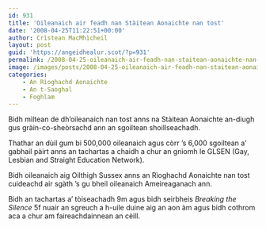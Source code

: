 ```yaml
---
id: 931
title: 'Oileanaich air feadh nan Stàitean Aonaichte nan tost'
date: '2008-04-25T11:22:51+00:00'
author: Crìstean MacMhìcheil
layout: post
guid: 'https://angeidhealur.scot/?p=931'
permalink: /2008-04-25-oileanaich-air-feadh-nan-staitean-aonaichte-nan-tost/
image: /images/posts/2008-04-25-oileanaich-air-feadh-nan-staitean-aonaichte-nan-tost.webp
categories:
    - An Rìoghachd Aonaichte
    - An t-Saoghal
    - Foghlam
---
```


Bidh mìltean de dh’oileanaich nan tost anns na Stàitean Aonaichte an-diugh gus gràin-co-sheòrsachd ann an sgoiltean shoillseachadh.

Thathar an dùil gum bi 500,000 oileanaich agus còrr ’s 6,000 sgoiltean a’ gabhail pàirt anns an tachartas a chaidh a chur an gnìomh le GLSEN (Gay, Lesbian and Straight Education Network).

Bidh oileanaich aig Oilthigh Sussex anns an Rìoghachd Aonaichte nan tost cuideachd air sgàth ’s gu bheil oileanaich Ameireaganach ann.

Bidh an tachartas a’ tòiseachadh 9m agus bidh seirbheis *Breaking the Silence* 5f nuair an sgreuch a h-uile duine aig an aon àm agus bidh cothrom aca a chur am faireachdainnean an cèill.
